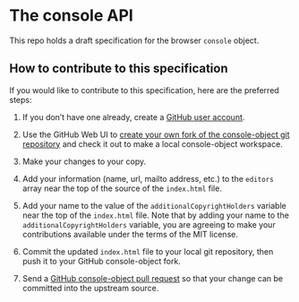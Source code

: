 # The console API

This repo holds a draft specification for the browser `console` object.

## How to contribute to this specification

If you would like to contribute to this specification, here are the preferred
steps:

  1. If you don’t have one already, create a [GitHub user account][1].

  2. Use the GitHub Web UI to [create your own fork of the console-object git
repository][2] and check it out to make a local console-object workspace.

  3. Make your changes to your copy.

  4. Add your information (name, url, mailto address, etc.) to the `editors`
array near the top of the source of the `index.html` file.

  5. Add your name to the value of the `additionalCopyrightHolders` variable
near the top of the `index.html` file.  Note that by adding your name to the
`additionalCopyrightHolders` variable, you are agreeing to make your
contributions available under the terms of the MIT license.

  6. Commit the updated `index.html` file to your local git repository, then
push it to your GitHub console-object fork.

  7. Send a [GitHub console-object pull request][3] so that your change can be
committed into the upstream source.

   [1]: https://github.com/signup/free

   [2]: http://github.com/sideshowbarker/console-object#fork_box

   [3]: http://github.com/sideshowbarker/console-object/pulls

